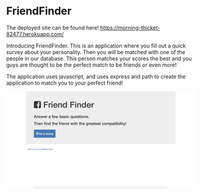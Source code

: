 # FriendFinder

The deployed site can be found here! https://morning-thicket-82477.herokuapp.com/

Introducing FriendFinder. This is an application where you fill out a quick survey about your personality. Then you will be matched with one of the people in our database. This person matches your scores the best and you guys are thought to be the perfect match to be friends or even more!

The application uses javascript, and uses express and path to create the application to match you to your perfect friend! 

![Screenshot 1](/images/screenshot1.png)
